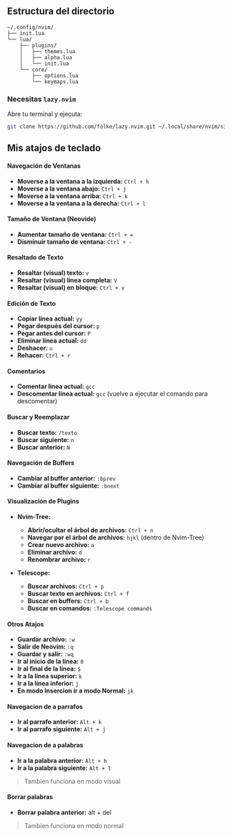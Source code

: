 
## Estructura del directorio

```plaintext
~/.config/nvim/
├── init.lua
└── lua/
    ├── plugins/
    │   ├── themes.lua
    │   ├── alpha.lua
    │   └── init.lua
    └── core/
        ├── options.lua
        └── keymaps.lua

```

### Necesitas `lazy.nvim`

Abre tu terminal y ejecuta:
```bash
git clone https://github.com/folke/lazy.nvim.git ~/.local/share/nvim/site/pack/packer/start/lazy.nvim
```

## Mis atajos de teclado


#### Navegación de Ventanas

- **Moverse a la ventana a la izquierda:** `Ctrl + h`
- **Moverse a la ventana abajo:** `Ctrl + j`
- **Moverse a la ventana arriba:** `Ctrl + k`
- **Moverse a la ventana a la derecha:** `Ctrl + l`

#### Tamaño de Ventana (Neovide)

- **Aumentar tamaño de ventana:** `Ctrl + =`
- **Disminuir tamaño de ventana:** `Ctrl + -`

#### Resaltado de Texto

- **Resaltar (visual) texto:** `v`
- **Resaltar (visual) línea completa:** `V`
- **Resaltar (visual) en bloque:** `Ctrl + v`

#### Edición de Texto

- **Copiar línea actual:** `yy`
- **Pegar después del cursor:** `p`
- **Pegar antes del cursor:** `P`
- **Eliminar línea actual:** `dd`
- **Deshacer:** `u`
- **Rehacer:** `Ctrl + r`

#### Comentarios

- **Comentar línea actual:** `gcc`
- **Descomentar línea actual:** `gcc` (vuelve a ejecutar el comando para descomentar)

#### Buscar y Reemplazar

- **Buscar texto:** `/texto`
- **Buscar siguiente:** `n`
- **Buscar anterior:** `N`

#### Navegación de Buffers

- **Cambiar al buffer anterior:** `:bprev`
- **Cambiar al buffer siguiente:** `:bnext`

#### Visualización de Plugins

- **Nvim-Tree:**
  - **Abrir/ocultar el árbol de archivos:** `Ctrl + n`
  - **Navegar por el árbol de archivos:** `hjkl` (dentro de Nvim-Tree)
  - **Crear nuevo archivo:** `a`
  - **Eliminar archivo:** `d`
  - **Renombrar archivo:** `r`

- **Telescope:**
  - **Buscar archivos:** `Ctrl + p`
  - **Buscar texto en archivos:** `Ctrl + f`
  - **Buscar en buffers:** `Ctrl + b`
  - **Buscar en comandos:** `:Telescope commands`

#### Otros Atajos

- **Guardar archivo:** `:w`
- **Salir de Neovim:** `:q`
- **Guardar y salir:** `:wq`
- **Ir al inicio de la línea:** `0`
- **Ir al final de la línea:** `$`
- **Ir a la línea superior:** `k`
- **Ir a la línea inferior:** `j`
- **En modo Insercion ir a modo Normal:** `jk`

#### Navegacion de a parrafos

- **Ir al parrafo anterior:** `Alt + k`
- **Ir al parrafo siguiente:** `Alt + j`

#### Navegacion de a palabras

- **Ir a la palabra anterior:** `Alt + h`
- **Ir a la palabra siguiente:** `Alt + l`

> Tambien funciona en modo visual

#### Borrar palabras

- **Borrar palabra anterior:** alt + del

> Tambien funciona en modo normal

